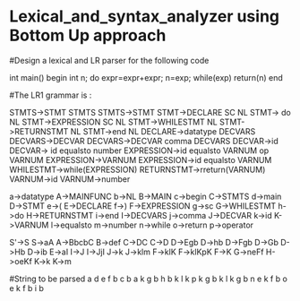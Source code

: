 # Lexical_and_syntax_analyzer using Bottom Up approach

#Design a lexical and LR parser for the following code

int main()
begin
int n;
do
	expr=expr+expr;
	n=exp;
 while(exp)
 return(n)
end

#The LR1 grammar is :

STMTS->STMT STMTS
STMTS->STMT
STMT->DECLARE SC NL
STMT-> do NL
STMT->EXPRESSION SC NL
STMT->WHILESTMT NL
STMT->RETURNSTMT NL
STMT->end NL
DECLARE->datatype DECVARS
DECVARS->DECVAR
DECVARS->DECVAR comma DECVARS
DECVAR->id
DECVAR-> id equalsto number
EXPRESSION->id equalsto VARNUM op VARNUM
EXPRESSION->VARNUM
EXPRESSION->id equalsto VARNUM
WHILESTMT->while(EXPRESSION)
RETURNSTMT->rreturn(VARNUM)
VARNUM->id
VARNUM->number

a->datatype     A->MAINFUNC
b->NL           B->MAIN
c->begin        C->STMTS
d->main         D->STMT
e->(            E->DECLARE
f->)            F->EXPRESSION
g->sc           G->WHILESTMT
h->do           H->RETURNSTMT
i->end          I->DECVARS
j->comma        J->DECVAR
k->id           K->VARNUM
l->equalsto
m->number
n->while
o->return
p->operator

S'->S
S->aA
A->BbcbC
B->def
C->DC
C->D
D->Egb
D->hb
D->Fgb
D->Gb
D->Hb
D->ib
E->aI
I->J
I->JjI
J->k
J->klm
F->klK
F->klKpK
F->K
G->neFf
H->oeKf
K->k
K->m
  
#String to be parsed
a d e f b c b a k g b h b k l k p k g b k l k g b n e k f b o e k f b i b 
